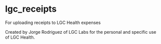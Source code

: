 # lgc_receipts
For uploading receipts to LGC Health expenses

Created by Jorge Rodriguez of LGC Labs for the personal and specific use of LGC Health.

